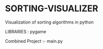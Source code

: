 # SORTING-VISUALIZER
Visualization of sorting algorithms in python

LIBRARIES : pygame

Combined Project :- main.py
